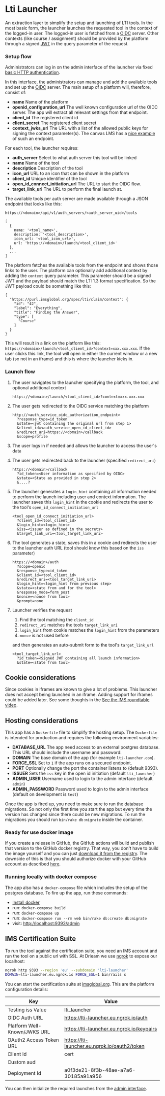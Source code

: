 # Lti Launcher
An extraction layer to simplify the setup and launching of LTI tools. In the most basic form, the launcher launches the requested tool in the context of the logged-in user. The logged-in user is fetched from a [OIDC](https://openid.net/connect/) server. Other contexts (like course / assignment) should be provided by the platform through a signed [JWT](https://jwt.io/) in the query parameter of the request.

### Setup flow
Administrators can log in on the admin interface of the launcher via fixed [basic HTTP authentication](https://en.wikipedia.org/wiki/Basic_access_authentication).

In this interface, the administrators can manage and add the available tools and set up the [OIDC](https://openid.net/connect/) server. The main setup of a platform will, therefore, consist of:

- **name** Name of the platform
- **openid_configuration_url** The well known configuration url of the OIDC server. The app will extract all relevant settings from that endpoint.
- **client_id** The registered client id
- **client_secret** The registered client secret
- **context_jwks_url** The URL with a list of the allowed public keys for signing the context parameter(s). The canvas LMS has a [nice example](https://canvas.instructure.com/api/lti/security/jwks) of such an endpoint.

For each tool, the launcher requires:

- **auth_server** Select to what auth server this tool will be linked
- **name** Name of the tool
- **description** Description of the tool
- **icon_url** URL to an icon that can be shown in the platform
- **client_id** Unique identifier of the tool
- **open_id_connect_initiation_url** The URL to start the OIDC flow.
- **target_link_uri** The URL to perform the final launch at.

The available tools per auth server are made available through a JSON endpoint that looks like this:

```
https://<domain>/api/v1/auth_servers/<auth_server_uid>/tools

[
  {
    name: '<tool_name>',
    description: '<tool_description>',
    icon_url: '<tool_icon_url>',
    url: 'https://<domain>/launch/<tool_client_id>'
  },
  ...
]
```

The platform fetches the available tools from the endpoint and shows those links to the user. The platform can optionally add additional context by adding the `context` query parameter. This parameter should be a signed JWT and the payload should match the LTI 1.3 format specification. So the JWT payload could be something like this:

```
{
  "https://purl.imsglobal.org/spec/lti/claim/context": {
    "id": "42",
    "label": "Everything",
    "title": "Finding the Answer",
    "type": [
      "Course"
    ]
  }
}
```

This will result in a link on the platform like this:
`https://<domain>/launch/<tool_client_id>?context=xxx.xxx.xxx`. If the user clicks this link, the tool will open in either the current window or a new tab (so not in an iframe) and this is where the launcher kicks in.

### Launch flow
1. The user navigates to the launcher specifying the platform, the tool, and optional additional context

       https://<domain>/launch/<tool_client_id>?context=xxx.xxx.xxx
       
2. The user gets redirected to the OIDC service matching the platform

       http://<auth_service_oidc_authorization_endpoint>
         ?response_type=id_token
         &state=<jwt containing the original url from step 1>
         &client_id=<auth_service_open_id_client_id>
         &redirect_uri=https://<domain>/callback
         &scope=profile

3. The user logs in if needed and allows the launcher to access the user's data

4. The user gets redirected back to the launcher (specified `redirect_uri`)

       https://<domain>/callback
         ?id_token=<User information as specified by OIDC>
         &state=<State as provided in step 2>
         &....?
         
5. The launcher generates a `login_hint` containing all information needed to perform the launch including user and context information. The launcher saves this `login_hint` in the cookie and redirects the user to the tool's `open_id_connect_initiation_url`

       <tool_open_id_connect_initiation_url>
         ?client_id=<tool_client_id>
         &login_hint=<login_hint>
         &iss=<issuer as defined in the secrets>
         &target_link_uri=<tool_target_link_uri>
         
6. The tool generates a state, saves this in a cookie and redirects the user to the launcher auth URL (tool should know this based on the `iss` parameter)

       https://<domain>/auth
         ?scope=openid
         &response_type=id_token
         &client_id=<tool_client_id>
         &redirect_uri=<tool_target_link_uri>
         &login_hint=<login_hint from previous step>
         &state=<state from and for the tool>
         &response_mode=form_post
         &nonce=<nonce from tool>
         &prompt=none
          
7. Launcher verifies the request
   1. Find the tool matching the `client_id`
   2. `redirect_uri` matches the tools `target_link_uri`
   3. `login_hint` from cookie matches the `login_hint` from the parameters
   4. `nonce` is not used before

   and then generates an auto-submit form to the tool's `target_link_url`
   
       <tool_target_link_url>
         ?id_token=<Signed JWT containing all launch information>
         &state=<state from tool>

## Cookie considerations
Since cookies in iframes are known to give a lot of problems. This launcher does not accept being launched in an iframe. Adding support for iframes could be added later. See some thoughts in the [See the IMS roundtable video](https://youtu.be/WiLbbXPjX28?t=428).

## Hosting considerations
This app has a `Dockerfile` file to simplify the hosting setup. The `Dockerfile` is intended for production and requires the following environment variables:
 
- **DATABASE_URL** The app need access to an external postgres database. This URL should include the username and password.
- **DOMAIN** The base domain of the app (for example `lti-launcher.com`).
- **FORCE_SSL** Set to `1` if the app runs on a secured endpoint.
- **PORT** Optionally change the port the container listens to (default 9393).
- **ISSUER** Sets the `iss` key in the open id initiation (default `lti_launcher`) 
- **ADMIN_USER** Username used to login to the admin interface (default `admin`)
- **ADMIN_PASSWORD** Password used to login to the admin interface (default on development is `test`)
 
Once the app is fired up, you need to make sure to run the database migrations. So not only the first time you start the app but every time the version has changed since there could be new migrations. To run the migrations you should run `bin/rake db:migrate` inside the container.

### Ready for use docker image
If you create a release in GitHub, the GitHub actions will build and publish that version to the GitHub docker registry. That way, you don't have to build the image yourself and you can just [download it from the registry](https://github.com/Drieam/LtiLauncher/packages/106644). The downside of this is that you should authorize docker with your GitHub account as described [here](https://help.github.com/en/github/managing-packages-with-github-packages/configuring-docker-for-use-with-github-packages#authenticating-to-github-packages).  

### Running locally with docker compose
The app also has a `docker-compose` file which includes the setup of the postgres database. To fire up the app, run these commands:

- [Install docker](https://docs.docker.com/install/)
- run: `docker-compose build`
- run: `docker-compose up`
- run: `docker-compose run --rm web bin/rake db:create db:migrate`
- visit: [http://localhost:9393/admin](http://localhost:9393/admin)

## IMS Certification Suite
To run the tool against the certification suite, you need an IMS account and run the tool on a public url with SSL. At Drieam we use [ngrok](http://ngrok.io/) to expose our localhost:

```bash
ngrok http 9393 --region 'eu' --subdomain 'lti-launcher'
DOMAIN=lti-launcher.eu.ngrok.io FORCE_SSL=1 bin/rails s
```

You can start the certification suite at [imsglobal.org](https://ltiadvantagevalidator.imsglobal.org/ltiplatform). This are the platform configuration details:

Key | Value
--- | -----
Testing iss Value | lti_launcher
OIDC Auth URL | https://lti-launcher.eu.ngrok.io/auth
Platform Well-Known/JWKS URL | https://lti-launcher.eu.ngrok.io/keypairs
OAuth2 Access Token URL | https://lti-launcher.eu.ngrok.io/oauth2/token
Client Id | cert
Custom aud |
Deployment Id | a0f3de21-8f3b-48ae-a7a6-30185a91a956

You can then initialize the required launches from the [admin interface](https://lti-launcher.eu.ngrok.io/admin).
